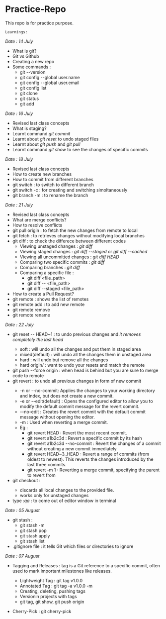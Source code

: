 # Practice-Repo
This repo is for practice purpose. 

`Learnings:`

*Date : 14 July*
- What is git?
- Git vs Github
- Creating a new repo
- Some commands : 
    - git --version
    - git config --global user.name <user name>
    - git config --global user.email <user email>
    - git config list
    - git clone <repo url>
    - git status 
    - git add 

*Date : 16 July*
- Revised last class concepts
- What is staging? 
- Learnt command *git commit* 
- Learnt about *git reset* to undo staged files 
- Learnt about *git push* and *git pull*
- Learnt command *git show <commit id>* to see the changes of specific commits 

*Date : 18 July*
- Revised last class concepts
- How to create new branches
- How to commit from different branches
- git switch <branch name> : to switch to different branch
- git switch -c <new-branch-name> : for creating and switching simoltaneously 
- git branch -m <new-name-of-the-branch> : to rename the branch

*Date : 21 July*
- Revised last class concepts 
- What are merge conflicts?
- How to resolve conflicts 
- git pull origin <branch name> : to fetch the new changes from remote to local
- git fetch : to retrieves changes without modifying local branches
- git diff : to check the differece between different codes 
    - Viewing unstaged changes : *git diff*
    - Viewing staged changes : *git diff --staged* or *git diff --cached*
    - Viewing all uncommitted changes : *git diff HEAD*
    - Comparing two specific commits : *git diff <commit1> <commit2>*
    - Comparing branches : *git diff <branch1> <branch2>*
    - Comparing a specific file : 
        - git diff <file_path>
        - git diff <commit1> <commit2> -- <file_path>
        - git diff --staged <file_path>
- How to create a Pull Request?
- git remote : shows the list of remotes
- git remote add <remote-name> <remote-link> : to add new remote
- git remote remove <remote-name> 
- git remote rename <remote-name> <new-remote-name>

*Date : 22 July*
- git reset --<flag> HEAD~1 : to undo previous changes and *it removes completely the last head* 
    - soft : will undo all the changes and put them in staged area 
    - mixed(default) : will undo all the changes them in unstaged area
    - hard : will undo but remove all the changes
    - hard origin/<branch> : want to undo your resets and match the remote 
- git push --force origin <branch> : when head is behind but you are sure to merge code to remote 
- git revert <commit-hash> : to undo all previous changes in form of new commit
    - -n or --no-commit: Applies the changes to your working directory and index, but does not create a new commit.
    - -e or --edit(default) : Opens the configured editor to allow you to modify the default commit message for the revert commit.
    - --no-edit : Creates the revert commit with the default commit message without opening the editor.
    - -m <parent-number> : Used when reverting a merge commit.
    - Eg : 
        - git revert HEAD : Revert the most recent commit.
        - git revert a1b2c3d : Revert a specific commit by its hash
        - git revert a1b2c3d --no-commit : Revert the changes of a commit without creating a new commit immediately
        - git revert HEAD~3..HEAD : Revert a range of commits (from oldest to newest). This reverts the changes introduced by the last three commits.
        - git revert -m 1 <merge-commit-hash> : Reverting a merge commit, specifying the parent to revert from
- git checkout <file-name> : 
    - discards all local changes to the provided file.
    - works only for unstaged changes
- type *:qa* : to come out of editor window in terminal  

*Date : 05 August*
- git stash :
    - git stash -m <message>
    - git stash pop
    - git stash apply
    - git stash list 
- .gitignore file : it tells Git which files or directories to ignore 

*Date : 07 August*
- Tagging and Releases : tag is a Git reference to a specific commit, often used to mark important milestones like releases.
    - Lightweight Tag : git tag v1.0.0 
    - Annotated Tag : git tag -a v1.0.0 -m <msg>
    - Creating, deleting, pushing tags
    - Versionin projects with tags
    - git tag, git show, git push origin<tag>

- Cherry-Pick : git cherry-pick <commit-hash>
